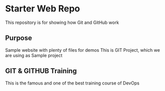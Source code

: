 # Starter Web Repo

This repository is for showing how Git and GitHub work

## Purpose

Sample website with plenty of files for demos
This is GIT Project, which we are using as Sample project

## GIT & GITHUB Training

This is the famous and one of the best training course of DevOps
